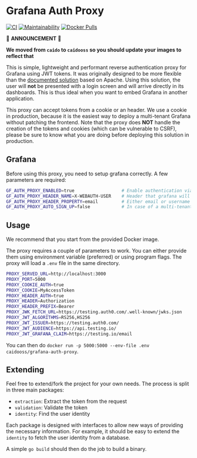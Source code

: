 # Grafana Auth Proxy
[![CI](https://github.com/caidooss/grafana-auth-proxy/workflows/CI/badge.svg)](https://github.com/caidooss/grafana-auth-proxy/actions?query=workflow%3ACI)
[![Maintainability](https://api.codeclimate.com/v1/badges/be46b1dd312921e33180/maintainability)](https://codeclimate.com/github/caidooss/grafana-auth-proxy/maintainability)
[![Docker Pulls](https://img.shields.io/docker/pulls/caidooss/grafana-auth-proxy)](https://hub.docker.com/r/caidooss/grafana-auth-proxy)

🔔 **ANNOUNCEMENT** 🔔 

**We moved from `caido` to `caidooss` so you should update your images to reflect that**

This is simple, lightweight and performant reverse authentication proxy for Grafana using JWT tokens.
It was originally designed to be more flexible than the [documented solution](https://grafana.com/docs/grafana/latest/auth/auth-proxy/) based on Apache.
Using this solution, the user will **not** be presented with a login screen and will arrive directly in its dashboards.
This is thus ideal when you want to embed Grafana in another application.

This proxy can accept tokens from a cookie or an header. We use a cookie in production, because it is the easiest way to deploy a multi-tenant Grafana without patching the frontend.
Note that the proxy does **NOT** handle the creation of the tokens and cookies (which can be vulnerable to CSRF), please be sure to know what you are doing before deploying this solution in production.

## Grafana
Before using this proxy, you need to setup grafana correctly. A few parameters are required:
```bash
GF_AUTH_PROXY_ENABLED=true                  # Enable authentication via a proxy
GF_AUTH_PROXY_HEADER_NAME=X-WEBAUTH-USER    # Header that grafana will expect (do not change)
GF_AUTH_PROXY_HEADER_PROPERTY=email         # Either email or username depending on what will be in the token
GF_AUTH_PROXY_AUTO_SIGN_UP=false            # In case of a multi-tenant system, make sure to disable auto sign up
```

## Usage
We recommend that you start from the provided Docker image.

The proxy requires a couple of parameters to work. You can either provide them using environment variable (preferred) or using program flags.
The proxy will load a `.env` file in the same directory.
```bash
PROXY_SERVED_URL=http://localhost:3000                                  # Grafana URL (usually this will not change)
PROXY_PORT=5000                                                         # Port on which the proxy will listen to (all interfaces)
PROXY_COOKIE_AUTH=true                                                  # Enable Cookie authentication
PROXY_COOKIE=MyAccessToken                                              # The name of the cookie containing the JWT token
PROXY_HEADER_AUTH=true                                                  # Enable Header authentication
PROXY_HEADER=Authorization                                              # (Optional) The name of the header containing the JWT token
PROXY_HEADER_PREFIX=Bearer                                              # (Optional) Prefix of the header value to expect
PROXY_JWK_FETCH_URL=https://testing.auth0.com/.well-known/jwks.json     # URL to retrieve JWKs from
PROXY_JWT_ALGORITHMS=RS256,HS256                                        # (Optional) Valid algorithms for the signature. Default=RS256
PROXY_JWT_ISSUER=https://testing.auth0.com/                             # The issuer of the JWT token
PROXY_JWT_AUDIENCE=https://api.testing.io/                              # The audience of the JWT token
PROXY_JWT_GRAFANA_CLAIM=https://testing.io/email                        # The claim to use in the token to authenticate the user (email or username)
```

You can then do `docker run -p 5000:5000 --env-file .env caidooss/grafana-auth-proxy`.

## Extending

Feel free to extend/fork the project for your own needs. The process is split in three main packages:
- `extraction`: Extract the token from the request
- `validation`: Validate the token
- `identity`: Find the user identity

Each package is designed with interfaces to allow new ways of providing the necessary information.
For example, it should be easy to extend the `identity` to fetch the user identity from a database.

A simple `go build` should then do the job to build a binary.
